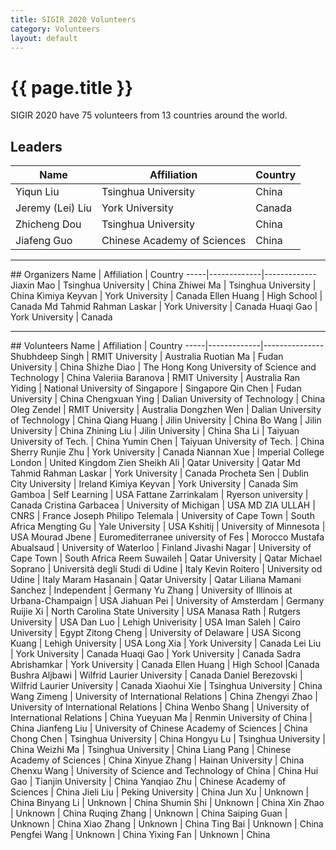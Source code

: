 ```yaml
---
title: SIGIR 2020 Volunteers
category: Volunteers
layout: default
---
```


# {{ page.title }}

SIGIR 2020 have 75 volunteers from 13 countries around the world.

## Leaders
Name | Affiliation | Country
-----|-------------|-------------
Yiqun Liu | Tsinghua University | China
Jeremy (Lei) Liu | York University | Canada
Zhicheng Dou | Tsinghua University | China
Jiafeng Guo | Chinese Academy of Sciences | China

<hr>
## Organizers
Name | Affiliation | Country
-----|-------------|-------------
Jiaxin Mao | Tsinghua University | China
Zhiwei Ma | Tsinghua University | China
Kimiya Keyvan	| York University	| Canada
Ellen Huang	| High School | Canada
Md Tahmid Rahman Laskar	| York University	| Canada
Huaqi Gao	| York University	| Canada

<hr>
## Volunteers
Name | Affiliation | Country
-----|-------------|---------------
Shubhdeep Singh	| RMIT University	| Australia
Ruotian Ma	| Fudan University	| China
Shizhe Diao |	The Hong Kong University of Science and Technology	| China
Valeriia Baranova	| RMIT University	| Australia
Ran Yiding	| National University of Singapore	| Singapore
Qin Chen	| Fudan University	| China
Chengxuan Ying	| Dalian University of Technology	| China
Oleg Zendel	| RMIT University	| Australia
Dongzhen Wen	| Dalian University of Technology	| China
Qiang Huang	| Jilin University	| China
Bo Wang	| Jilin University	| China
Zhining Liu	| Jilin University	| China
Sha Li	| Taiyuan University of Tech.	| China
Yumin Chen	| Taiyuan University of Tech.	| China
Sherry Runjie Zhu	| York University	| Canada
Niannan Xue	| Imperial College London	| United Kingdom
Zien Sheikh Ali	| Qatar University	| Qatar
Md Tahmid Rahman Laskar	| York University	| Canada
Procheta Sen	| Dublin City University	| Ireland
Kimiya Keyvan	| York University	| Canada
Sim Gamboa	| Self Learning	| USA
Fattane Zarrinkalam	| Ryerson university	| Canada
Cristina Garbacea	| University of Michigan	| USA
MD ZIA ULLAH	| CNRS	| France
Joseph Philipo Telemala	| University of Cape Town	| South Africa
Mengting Gu	| Yale University	| USA
Kshitij	| University of Minnesota	| USA
Mourad Jbene	| Euromediterranee university of Fes	| Morocco
Mustafa Abualsaud	| University of Waterloo	| Finland
Jivashi Nagar	| University of Cape Town	| South Africa
Reem Suwaileh	| Qatar University	| Qatar
Michael Soprano	| Università degli Studi di Udine	| Italy
Kevin Roitero	| University od Udine	| Italy
Maram Hasanain	| Qatar University	| Qatar
Liliana Mamani Sanchez	| Independent	| Germany
Yu Zhang	| University of Illinois at Urbana-Champaign	| USA
Jiahuan Pei	| University of Amsterdam	| Germany
Ruijie Xi	| North Carolina State University	| USA
Manasa Rath	| Rutgers University	| USA
Dan Luo	| Lehigh Univerisity	| USA
Iman Saleh	| Cairo University	| Egypt
Zitong Cheng	| University of Delaware	| USA
Sicong Kuang	| Lehigh University	| USA
Long Xia	| York University	| Canada
Lei Liu	| York University	| Canada
Huaqi Gao	| York University	| Canada
Sadra Abrishamkar	| York University	| Canada
Ellen Huang	| High School |Canada
Bushra Aljbawi	| Wilfrid Laurier University	| Canada
Daniel Berezovski	| Wilfrid Laurier University	| Canada
Xiaohui Xie	| Tsinghua University	| China
Wang Zimeng	| University of International Relations	| China
Zhengyi Zhao	| University of International Relations	| China
Wenbo Shang	| University of International Relations	| China
Yueyuan Ma	| Renmin University of China	| China
Jianfeng Liu	| University of Chinese Academy of Sciences	| China
Chong Chen	| Tsinghua University	| China
Hongyu Lu	| Tsinghua University	| China
Weizhi Ma	| Tsinghua University	| China
Liang Pang	| Chinese Academy of Sciences	| China
Xinyue Zhang	| Hainan University	| China
Chenxu Wang	| University of Science and Technology of China | China
Hui Gao	| Tianjin University	| China
Yanqiao Zhu | Chinese Academy of Sciences	| China
Jieli Liu	| Peking University	| China
Jun Xu	|	Unknown | China
Binyang Li	|	Unknown | China
Shumin Shi	|	Unknown | China
Xin Zhao	|	Unknown | China
Ruqing Zhang	|	Unknown | China
Saiping Guan |	Unknown | China
Xiao Zhang	|	Unknown | China
Ting Bai	|	Unknown | 	China
Pengfei Wang	|	Unknown | China
Yixing Fan	|	Unknown | China
